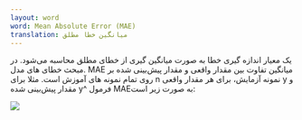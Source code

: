 ```yaml
---
layout: word
word: Mean Absolute Error (MAE)
translation: میانگین خطا مطلق
---
```


یک معیار اندازه گیری خطا به صورت میانگین گیری از خطای مطلق محاسبه می‌شود. در مبحث خطای های مدل. MAE میانگین تفاوت بین مقدار واقعی و مقدار پیش‌بینی شده بر روی تمام نمونه های آموزش است. مثلا برای n نمونه آزمایش، برای هر مقدار واقعی y و مقدار پیش‌بینی شده y^ فرمول MAEبه صورت زیر است:

![](/assets/img/mae.png)
